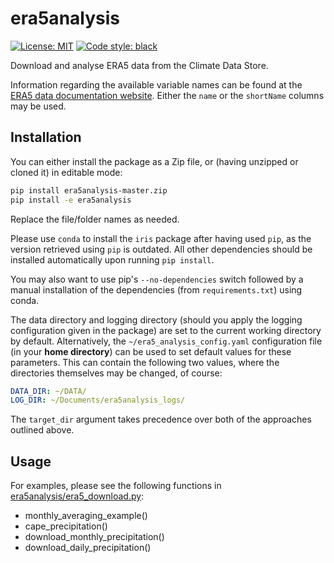 # era5analysis
[![License: MIT](https://img.shields.io/badge/License-MIT-blueviolet)](https://github.com/akuhnregnier/era5analysis/blob/master/LICENSE)
[![Code style: black](https://img.shields.io/badge/code%20style-black-000000.svg)](https://github.com/ambv/black)

Download and analyse ERA5 data from the Climate Data Store.

Information regarding the available variable names can be found at the [ERA5 data documentation website](https://confluence.ecmwf.int/display/CKB/ERA5%3A+data+documentation "ERA5: data documentation").
Either the `name` or the `shortName` columns may be used.

## Installation

You can either install the package as a Zip file, or (having unzipped or cloned it) in editable mode:
```sh
pip install era5analysis-master.zip
pip install -e era5analysis
```
Replace the file/folder names as needed.

Please use `conda` to install the `iris` package after having used `pip`, as the version retrieved using `pip` is outdated.
All other dependencies should be installed automatically upon running `pip install`.

You may also want to use pip's `--no-dependencies` switch followed by a manual installation of the dependencies (from `requirements.txt`) using conda.

The data directory and logging directory (should you apply the logging configuration given in the package) are set to the current working directory by default.
Alternatively, the `~/era5_analysis_config.yaml` configuration file (in your __home directory__) can be used to set default values for these parameters.
This can contain the following two values, where the directories themselves may be changed, of course:
```yaml
DATA_DIR: ~/DATA/
LOG_DIR: ~/Documents/era5analysis_logs/
```

The `target_dir` argument takes precedence over both of the approaches outlined above.

## Usage

For examples, please see the following functions in [era5analysis/era5_download.py](era5analysis/era5_download.py):
 - monthly_averaging_example()
 - cape_precipitation()
 - download_monthly_precipitation()
 - download_daily_precipitation()
